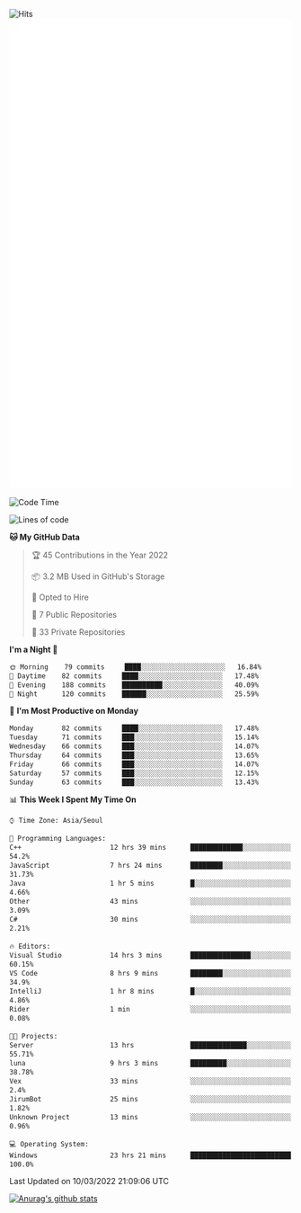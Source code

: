 ![Hits](https://hits.seeyoufarm.com/api/count/incr/badge.svg?url=https%3A%2F%2Fgithub.com%2Fkokose1234&count_bg=%2379C83D&title_bg=%23555555&icon=apple.svg&icon_color=%23E7E7E7&title=hits&edge_flat=false)
<br/>
![Metrics](https://github.com/kokose1234/kokose1234/blob/main/github-metrics.svg)

<!--START_SECTION:waka-->
![Code Time](http://img.shields.io/badge/Code%20Time-555%20hrs%2048%20mins-blue)

![Lines of code](https://img.shields.io/badge/From%20Hello%20World%20I%27ve%20Written-2%20Million%20lines%20of%20code-blue)

**🐱 My GitHub Data** 

> 🏆 45 Contributions in the Year 2022
 > 
> 📦 3.2 MB Used in GitHub's Storage 
 > 
> 💼 Opted to Hire
 > 
> 📜 7 Public Repositories 
 > 
> 🔑 33 Private Repositories  
 > 
**I'm a Night 🦉** 

```text
🌞 Morning    79 commits     ████░░░░░░░░░░░░░░░░░░░░░   16.84% 
🌆 Daytime    82 commits     ████░░░░░░░░░░░░░░░░░░░░░   17.48% 
🌃 Evening    188 commits    ██████████░░░░░░░░░░░░░░░   40.09% 
🌙 Night      120 commits    ██████░░░░░░░░░░░░░░░░░░░   25.59%

```
📅 **I'm Most Productive on Monday** 

```text
Monday       82 commits     ████░░░░░░░░░░░░░░░░░░░░░   17.48% 
Tuesday      71 commits     ███░░░░░░░░░░░░░░░░░░░░░░   15.14% 
Wednesday    66 commits     ███░░░░░░░░░░░░░░░░░░░░░░   14.07% 
Thursday     64 commits     ███░░░░░░░░░░░░░░░░░░░░░░   13.65% 
Friday       66 commits     ███░░░░░░░░░░░░░░░░░░░░░░   14.07% 
Saturday     57 commits     ███░░░░░░░░░░░░░░░░░░░░░░   12.15% 
Sunday       63 commits     ███░░░░░░░░░░░░░░░░░░░░░░   13.43%

```


📊 **This Week I Spent My Time On** 

```text
⌚︎ Time Zone: Asia/Seoul

💬 Programming Languages: 
C++                      12 hrs 39 mins      █████████████░░░░░░░░░░░░   54.2% 
JavaScript               7 hrs 24 mins       ████████░░░░░░░░░░░░░░░░░   31.73% 
Java                     1 hr 5 mins         █░░░░░░░░░░░░░░░░░░░░░░░░   4.66% 
Other                    43 mins             ░░░░░░░░░░░░░░░░░░░░░░░░░   3.09% 
C#                       30 mins             ░░░░░░░░░░░░░░░░░░░░░░░░░   2.21%

🔥 Editors: 
Visual Studio            14 hrs 3 mins       ███████████████░░░░░░░░░░   60.15% 
VS Code                  8 hrs 9 mins        ████████░░░░░░░░░░░░░░░░░   34.9% 
IntelliJ                 1 hr 8 mins         █░░░░░░░░░░░░░░░░░░░░░░░░   4.86% 
Rider                    1 min               ░░░░░░░░░░░░░░░░░░░░░░░░░   0.08%

🐱‍💻 Projects: 
Server                   13 hrs              ██████████████░░░░░░░░░░░   55.71% 
luna                     9 hrs 3 mins        █████████░░░░░░░░░░░░░░░░   38.78% 
Vex                      33 mins             ░░░░░░░░░░░░░░░░░░░░░░░░░   2.4% 
JirumBot                 25 mins             ░░░░░░░░░░░░░░░░░░░░░░░░░   1.82% 
Unknown Project          13 mins             ░░░░░░░░░░░░░░░░░░░░░░░░░   0.96%

💻 Operating System: 
Windows                  23 hrs 21 mins      █████████████████████████   100.0%

```


 Last Updated on 10/03/2022 21:09:06 UTC
<!--END_SECTION:waka-->

[![Anurag's github stats](https://github-readme-stats.vercel.app/api?username=kokose1234&theme=dracula)](https://github.com/anuraghazra/github-readme-stats)



	
